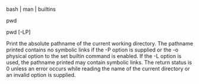  bash | man | builtins

pwd

pwd [-LP]

Print the absolute pathname of the current working directory. The pathname printed contains no symbolic links if the -P option is supplied or the -o physical option to the set builtin command is enabled. If the -L option is used, the pathname printed may contain symbolic links. The return status is 0 unless an error occurs while reading the name of the current directory or an invalid option is supplied.
